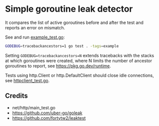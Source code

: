 # Simple goroutine leak detector

It compares the list of active goroutines before and after the test and reports an error on mismatch.

See and run [example_test.go](example_test.go):

```sh
GODEBUG=tracebackancestors=1 go test . -tags=example
```

Setting `GODEBUG=tracebackancestors=N` extends tracebacks with the stacks at
which goroutines were created, where N limits the number of ancestor goroutines to
report, see https://pkg.go.dev/runtime.

Tests using http.Client or http.DefaultClient should close idle connections, see [httpclient_test.go](httpclient_test.go).

## Credits

* net/http/main_test.go
* https://github.com/uber-go/goleak
* https://github.com/fortytw2/leaktest

